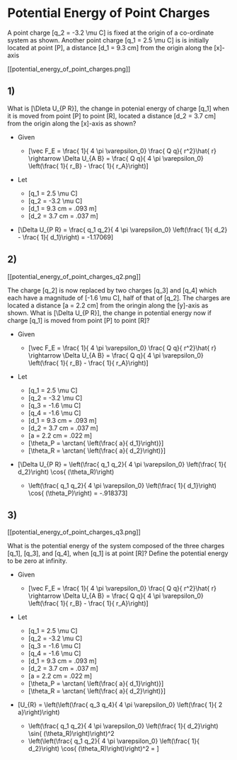 # Potential Energy of Point Charges
A point charge \[q_2 = -3.2 \mu C\] is fixed at the origin of 
a co-ordinate system as shown. Another point charge \[q_1 = 2.5 \mu C\] 
is is initially located at point \[P\], a distance \[d_1 = 9.3 cm\] from 
the origin along the \[x\]-axis

[[potential_energy_of_point_charges.png]]

## 1)
What is \[\Dleta U_{P R}\], the change in potenial energy of charge \[q_1\] when 
it is moved from point \[P\] to point \[R\], located a distance \[d_2 = 3.7 cm\]
 from the origin along the \[x\]-axis as shown?

* Given 
  * \[\vec F_E = \frac{ 1}{ 4 \pi \varepsilon_0} \frac{ Q q}{ r^2}\hat{ r} \rightarrow \Delta U_{A B} = \frac{ Q q}{ 4 \pi \varepsilon_0} \left(\frac{ 1}{ r_B} - \frac{ 1}{ r_A}\right)\]

* Let
  * \[q_1 = 2.5 \mu C\]
  * \[q_2 = -3.2 \mu C\]
  * \[d_1 = 9.3 cm = .093 m\]
  * \[d_2 = 3.7 cm = .037 m\]

* \[\Delta U_{P R} 
  = \frac{ q_1 q_2}{ 4 \pi \varepsilon_0} \left(\frac{ 1}{ d_2} - \frac{ 1}{ d_1}\right)
  = -1.17069\]

## 2)
[[potential_energy_of_point_charges_q2.png]]


The charge \[q_2\] is now replaced by two charges \[q_3\] and \[q_4\] which each have a magnitude 
of \[-1.6 \mu C\], half of that of \[q_2\]. The charges are located a distance \[a = 2.2 cm\] 
from the oringin along the \[y\]-axis as shown. What is \[\Delta U_{P R}\], the change in potential 
energy now if charge \[q_1\] is moved from point \[P\] to point \[R\]?


* Given 
  * \[\vec F_E = \frac{ 1}{ 4 \pi \varepsilon_0} \frac{ Q q}{ r^2}\hat{ r} \rightarrow \Delta U_{A B} = \frac{ Q q}{ 4 \pi \varepsilon_0} \left(\frac{ 1}{ r_B} - \frac{ 1}{ r_A}\right)\]

* Let
  * \[q_1 = 2.5 \mu C\]
  * \[q_2 = -3.2 \mu C\]
  * \[q_3 = -1.6 \mu C\]
  * \[q_4 = -1.6 \mu C\]
  * \[d_1 = 9.3 cm = .093 m\]
  * \[d_2 = 3.7 cm = .037 m\]
  * \[a = 2.2 cm = .022 m\]
  * \[\theta_P = \arctan{ \left(\frac{ a}{ d_1}\right)}\]
  * \[\theta_R = \arctan{ \left(\frac{ a}{ d_2}\right)}\]


* \[\Delta U_{P R} 
  = \left(\frac{ q_1 q_2}{ 4 \pi \varepsilon_0} \left(\frac{ 1}{ d_2}\right) \cos{ (\theta_R)\right)
  - \left(\frac{ q_1 q_2}{ 4 \pi \varepsilon_0} \left(\frac{ 1}{ d_1}\right) \cos{ (\theta_P)\right)
  = -.918373\]

## 3)
[[potential_energy_of_point_charges_q3.png]]

What is the potential energy of the system composed of the three charges 
\[q_1\], \[q_3\], and \[q_4\], when \[q_1\] is at point \[R\]? Define the 
potential energy to be zero at infinity.

* Given 
  * \[\vec F_E = \frac{ 1}{ 4 \pi \varepsilon_0} \frac{ Q q}{ r^2}\hat{ r} \rightarrow \Delta U_{A B} = \frac{ Q q}{ 4 \pi \varepsilon_0} \left(\frac{ 1}{ r_B} - \frac{ 1}{ r_A}\right)\]

* Let
  * \[q_1 = 2.5 \mu C\]
  * \[q_2 = -3.2 \mu C\]
  * \[q_3 = -1.6 \mu C\]
  * \[q_4 = -1.6 \mu C\]
  * \[d_1 = 9.3 cm = .093 m\]
  * \[d_2 = 3.7 cm = .037 m\]
  * \[a = 2.2 cm = .022 m\]
  * \[\theta_P = \arctan{ \left(\frac{ a}{ d_1}\right)}\]
  * \[\theta_R = \arctan{ \left(\frac{ a}{ d_2}\right)}\]

* \[U_{R} 
  = \left(\left(\frac{ q_3 q_4}{ 4 \pi \varepsilon_0} \left(\frac{ 1}{ 2 a}\right)\right)
  - \left(\frac{ q_1 q_2}{ 4 \pi \varepsilon_0} \left(\frac{ 1}{ d_2}\right) \sin{ (\theta_R)\right)\right)^2
  + \left(\left(\frac{ q_1 q_2}{ 4 \pi \varepsilon_0} \left(\frac{ 1}{ d_2}\right) \cos{ (\theta_R)\right)\right)^2
  = \]

